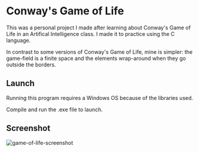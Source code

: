 # Conway's Game of Life

This was a personal project I made after learning about Conway's Game of Life in an Artifical Intelligence class. I made it to practice using the C language.

In contrast to some versions of Conway's Game of Life, mine is simpler: the game-field is a finite space and the elements wrap-around when they go outside the borders.


## Launch
Running this program requires a Windows OS because of the libraries used.

Compile and run the .exe file to launch.

## Screenshot

![game-of-life-screenshot](https://github.com/AaronMBias/Conways-Game-of-Life/assets/107329823/7c2d2b6a-a4a9-4752-9eb2-de32650c0c62)

